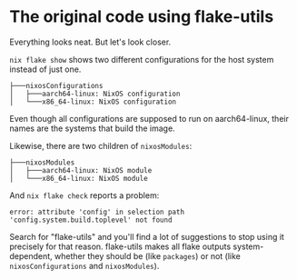 # The original code using flake-utils

Everything looks neat. But let's look closer.

`nix flake show` shows two different configurations for the host system instead
of just one.

```
├───nixosConfigurations
│   ├───aarch64-linux: NixOS configuration
│   └───x86_64-linux: NixOS configuration
```

Even though all configurations are supposed to run on aarch64-linux, their
names are the systems that build the image.

Likewise, there are two children of `nixosModules`:

```
├───nixosModules
│   ├───aarch64-linux: NixOS module
│   └───x86_64-linux: NixOS module
```

And `nix flake check` reports a problem:

```
error: attribute 'config' in selection path 'config.system.build.toplevel' not found
```

Search for "flake-utils" and you'll find a lot of suggestions to stop using it
precisely for that reason. flake-utils makes all flake outputs
system-dependent, whether they should be (like `packages`) or not (like
`nixosConfigurations` and `nixosModules`).
